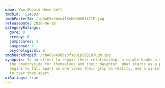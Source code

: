 ```yaml
---
name: You Should Have Left
tmdbId: '514593'
tmdbPosterId: /tpOwE6xsWnu4lKeKbKW0R3iClM.jpg
releaseDate: 2020-06-18
categoryRatings:
  gore: 9
  creepy: 6
  jumpscares: 3
  suspense: 7
  psychological: 8
tmdbBackdropId: /chAGSv4DB9s3fsgULpSZQLN7LgN.jpg
synopsis: In an effort to repair their relationship, a couple books a vacation in
  the countryside for themselves and their daughter. What starts as a perfect retreat
  begins to fall apart as one loses their grip on reality, and a sinister force tries
  to tear them apart.
aiRatings: true
---
```


